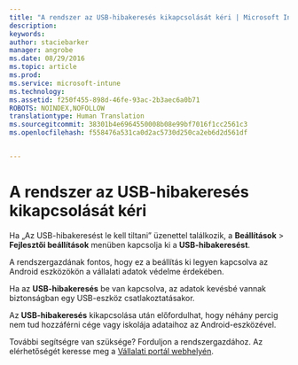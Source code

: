 ```yaml
---
title: "A rendszer az USB-hibakeresés kikapcsolását kéri | Microsoft Intune"
description: 
keywords: 
author: staciebarker
manager: angrobe
ms.date: 08/29/2016
ms.topic: article
ms.prod: 
ms.service: microsoft-intune
ms.technology: 
ms.assetid: f250f455-898d-46fe-93ac-2b3aec6a0b71
ROBOTS: NOINDEX,NOFOLLOW
translationtype: Human Translation
ms.sourcegitcommit: 38301b4e6964550008b08e99bf7016f1cc2561c3
ms.openlocfilehash: f558476a531ca0d2ac5730d250ca2eb6d2d561df


---
```


# A rendszer az USB-hibakeresés kikapcsolását kéri

Ha „Az USB-hibakeresést le kell tiltani” üzenettel találkozik, a **Beállítások** > **Fejlesztői beállítások** menüben kapcsolja ki a **USB-hibakeresést**.

A rendszergazdának fontos, hogy ez a beállítás ki legyen kapcsolva az Android eszközökön a vállalati adatok védelme érdekében.

Ha az **USB-hibakeresés** be van kapcsolva, az adatok kevésbé vannak biztonságban egy USB-eszköz csatlakoztatásakor.

Az **USB-hibakeresés** kikapcsolása után előfordulhat, hogy néhány percig nem tud hozzáférni cége vagy iskolája adataihoz az Android-eszközével.

További segítségre van szüksége? Forduljon a rendszergazdához. Az elérhetőségét keresse meg a [Vállalati portál webhelyén](http://portal.manage.microsoft.com).





<!--HONumber=Aug16_HO5-->



